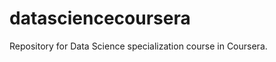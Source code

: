 datasciencecoursera
===================

Repository for Data Science specialization course in Coursera. 
